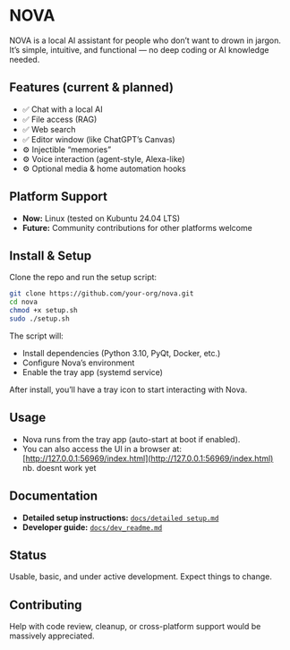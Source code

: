 # NOVA  

NOVA is a local AI assistant for people who don’t want to drown in jargon. It’s simple, intuitive, and functional — no deep coding or AI knowledge needed.  

## Features (current & planned)  
- ✅ Chat with a local AI  
- ✅ File access (RAG)  
- ✅ Web search  
- ✅ Editor window (like ChatGPT’s Canvas)  
- ⚙️ Injectible “memories”  
- ⚙️ Voice interaction (agent-style, Alexa-like)  
- ⚙️ Optional media & home automation hooks  

## Platform Support  
- **Now:** Linux (tested on Kubuntu 24.04 LTS)  
- **Future:** Community contributions for other platforms welcome  

## Install & Setup  
Clone the repo and run the setup script:  

```bash
git clone https://github.com/your-org/nova.git
cd nova
chmod +x setup.sh
sudo ./setup.sh
```  

The script will:  
- Install dependencies (Python 3.10, PyQt, Docker, etc.)  
- Configure Nova’s environment  
- Enable the tray app (systemd service)  

After install, you’ll have a tray icon to start interacting with Nova.  

## Usage  
- Nova runs from the tray app (auto-start at boot if enabled).  
- You can also access the UI in a browser at:  
  [http://127.0.0.1:56969/index.html](http://127.0.0.1:56969/index.html)  
  nb. doesnt work yet

## Documentation  
- **Detailed setup instructions:** [`docs/detailed setup.md`](docs/detailed%20setup.md)  
- **Developer guide:** [`docs/dev_readme.md`](docs/dev_readme.md)  

## Status  
Usable, basic, and under active development. Expect things to change.  

## Contributing  
Help with code review, cleanup, or cross-platform support would be massively appreciated.  
